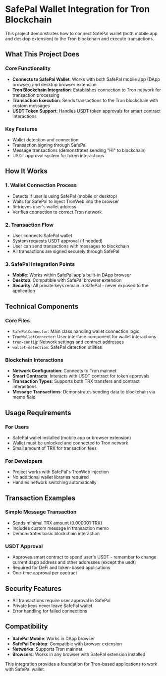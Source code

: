 # SafePal Wallet Integration for Tron Blockchain

This project demonstrates how to connect SafePal wallet (both mobile app and desktop extension) to the Tron blockchain and execute transactions.

## What This Project Does

### Core Functionality
- **Connects to SafePal Wallet**: Works with both SafePal mobile app (DApp browser) and desktop browser extension
- **Tron Blockchain Integration**: Establishes connection to Tron network for transaction processing
- **Transaction Execution**: Sends transactions to the Tron blockchain with custom messages
- **USDT Token Support**: Handles USDT token approvals for smart contract interactions

### Key Features
- Wallet detection and connection
- Transaction signing through SafePal
- Message transactions (demonstrates sending "HI" to blockchain)
- USDT approval system for token interactions

## How It Works

### 1. Wallet Connection Process
- Detects if user is using SafePal (mobile or desktop)
- Waits for SafePal to inject TronWeb into the browser
- Retrieves user's wallet address
- Verifies connection to correct Tron network

### 2. Transaction Flow
- User connects SafePal wallet
- System requests USDT approval (if needed)
- User can send transactions with messages to blockchain
- All transactions are signed securely through SafePal

### 3. SafePal Integration Points
- **Mobile**: Works within SafePal app's built-in DApp browser
- **Desktop**: Compatible with SafePal browser extension
- **Security**: All private keys remain in SafePal - never exposed to the application

## Technical Components

### Core Files
- `SafePalConnector`: Main class handling wallet connection logic
- `TronWalletConnector`: User interface component for wallet interactions
- `tron-config`: Network settings and contract addresses
- `wallet-detection`: SafePal detection utilities

### Blockchain Interactions
- **Network Configuration**: Connects to Tron mainnet
- **Smart Contracts**: Interacts with USDT contract for token approvals
- **Transaction Types**: Supports both TRX transfers and contract interactions
- **Message Transactions**: Demonstrates sending data to blockchain via memo field

## Usage Requirements

### For Users
- SafePal wallet installed (mobile app or browser extension)
- Wallet must be unlocked and connected to Tron network
- Small amount of TRX for transaction fees

### For Developers
- Project works with SafePal's TronWeb injection
- No additional wallet libraries required
- Handles network switching automatically

## Transaction Examples

### Simple Message Transaction
- Sends minimal TRX amount (0.000001 TRX)
- Includes custom message in transaction memo
- Demonstrates basic blockchain interaction

### USDT Approval
- Approves smart contract to spend user's USDT - remember to change current dapp address and other addresses (except the usdt)
- Required for DeFi and token-based applications
- One-time approval per contract

## Security Features
- All transactions require user approval in SafePal
- Private keys never leave SafePal wallet
- Error handling for failed connections

## Compatibility
- **SafePal Mobile**: Works in DApp browser
- **SafePal Desktop**: Compatible with browser extension
- **Networks**: Supports Tron mainnet
- **Browsers**: Works in any browser with SafePal extension installed

This integration provides a foundation for Tron-based applications to work with SafePal wallet.